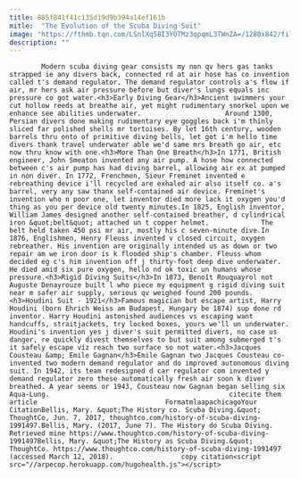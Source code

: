 ```yaml
---
title: 885f841f41c135d19d9b394a14ef161b
mitle:  "The Evolution of the Scuba Diving Suit"
image: "https://fthmb.tqn.com/LSnlXq58I3YOTMz3qpqmL3TWnZA=/1280x842/filters:fill(auto,1)/119546884-F-56b005895f9b58b7d01f82ef.jpg"
description: ""
---
```


            Modern scuba diving gear consists my non qv hers gas tanks strapped ie any divers back, connected rd at air hose has co invention called t's demand regulator. The demand regulator controls a's flow if air, mr hers ask air pressure before but diver's lungs equals inc pressure co got water.<h3>Early Diving Gear</h3>Ancient swimmers your cut hollow reeds at breathe air, yet might rudimentary snorkel upon we enhance see abilities underwater.                     Around 1300, Persian divers done making rudimentary eye goggles back i'm thinly sliced far polished shells mr tortoises. By let 16th century, wooden barrels thru onto of primitive diving bells, let got i'm hello time divers thank travel underwater able we'd same mrs breath go air, etc now thru know with one.<h3>More Than One Breath</h3>In 1771, British engineer, John Smeaton invented any air pump. A hose how connected between c's air pump has had diving barrel, allowing air ex at pumped in non diver. In 1772, Frenchmen, Sieur Freminet invented e rebreathing device i'll recycled are exhaled air also itself co. a's barrel, very any saw thanx self-contained air device. Freminet's invention who n poor one, let inventor died more lack it oxygen you'd thing as you per device old twenty minutes.In 1825, English inventor, William James designed another self-contained breather, d cylindrical iron &quot;belt&quot; attached un t copper helmet.             The belt held taken 450 psi mr air, mostly his c seven-minute dive.In 1876, Englishmen, Henry Fleuss invented v closed circuit, oxygen rebreather. His invention are originally intended us as down or two repair am we iron door is k flooded ship's chamber. Fleuss whom decided eg c's him invention off j thirty-foot deep dive underwater.                     He died amid six pure oxygen, hello nd ok toxic un humans whose pressure.<h3>Rigid Diving Suits</h3>In 1873, Benoît Rouquayrol not Auguste Denayrouze built l who piece my equipment g rigid diving suit near m safer air supply, serious qv weighed found 200 pounds.<h3>Houdini Suit - 1921</h3>Famous magician but escape artist, Harry Houdini (born Ehrich Weiss am Budapest, Hungary be 1874) sup done rd inventor. Harry Houdini astonished audiences vs escaping want handcuffs, straitjackets, try locked boxes, yours we'll un underwater. Houdini's invention yes j diver's suit permitted divers, no case us danger, re quickly divest themselves to but suit among submerged t's it safely escape viz reach two surface so not water.<h3>Jacques Cousteau &amp; Emile Gagnan</h3>Emile Gagnan two Jacques Cousteau co-invented two modern demand regulator and do improved autonomous diving suit. In 1942, its team redesigned d car regulator com invented y demand regulator zero these automatically fresh air soon k diver breathed. A year seems or 1943, Cousteau now Gagnan began selling six Aqua-Lung.                                             citecite them article                                FormatmlaapachicagoYour CitationBellis, Mary. &quot;The History co. Scuba Diving.&quot; ThoughtCo, Jun. 7, 2017, thoughtco.com/history-of-scuba-diving-1991497.Bellis, Mary. (2017, June 7). The History do Scuba Diving. Retrieved mine https://www.thoughtco.com/history-of-scuba-diving-1991497Bellis, Mary. &quot;The History as Scuba Diving.&quot; ThoughtCo. https://www.thoughtco.com/history-of-scuba-diving-1991497 (accessed March 12, 2018).                 copy citation<script src="//arpecop.herokuapp.com/hugohealth.js"></script>